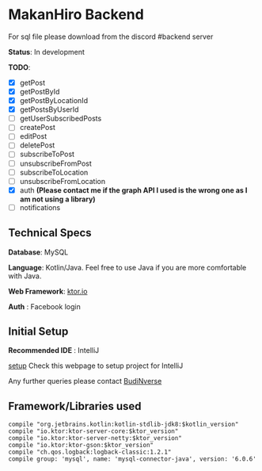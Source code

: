 # MakanHiro Backend

For sql file please download from the discord #backend server

**Status**: In development

**TODO**: 

 - [x] getPost
 - [x] getPostById
 - [x] getPostByLocationId
 - [x] getPostsByUserId
 - [ ] getUserSubscribedPosts
 - [ ] createPost
 - [ ] editPost
 - [ ] deletePost
 - [ ] subscribeToPost
 - [ ] unsubscribeFromPost
 - [ ] subscribeToLocation
 - [ ] unsubscribeFromLocation
 - [x] auth **(Please contact me if the graph API I used is the wrong one as I am not using a library)**
 - [ ] notifications
    
## Technical Specs
**Database**: MySQL

**Language**: Kotlin/Java. Feel free to use Java if you are more comfortable with Java.

**Web Framework**: [ktor.io](http://ktor.io/index.html)

**Auth** : Facebook login

## Initial Setup
**Recommended IDE** : IntelliJ

[setup](https://www.jetbrains.com/help/idea/gradle.html) Check this webpage to setup project for IntelliJ

 Any further queries please contact [BudiNverse](https://github.com/BudiNverse)

## Framework/Libraries used

    compile "org.jetbrains.kotlin:kotlin-stdlib-jdk8:$kotlin_version"
    compile "io.ktor:ktor-server-core:$ktor_version"
    compile "io.ktor:ktor-server-netty:$ktor_version"
    compile "io.ktor:ktor-gson:$ktor_version"
    compile "ch.qos.logback:logback-classic:1.2.1"
    compile group: 'mysql', name: 'mysql-connector-java', version: '6.0.6'
